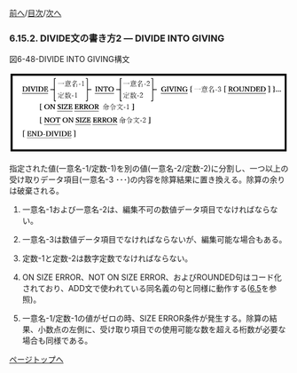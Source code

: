 <!--navi start1-->
[前へ](6-15-1.md)/[目次](https://momoko-yokogawa.github.io/opensourcecobol.github.io/markdown/TOC.html)/[次へ](6-15-3.md)
<!--navi end1-->
### 6.15.2. DIVIDE文の書き方2 ― DIVIDE INTO GIVING

図6-48-DIVIDE INTO GIVING構文

![alt text](Image/6-48-Divide.png)

指定された値(一意名-1/定数-1)を別の値(一意名-2/定数-2)に分割し、一つ以上の受け取りデータ項目(一意名-3 ･･･)の内容を除算結果に置き換える。除算の余りは破棄される。

1. 一意名-1および一意名-2は、編集不可の数値データ項目でなければならない。

2. 一意名-3は数値データ項目でなければならないが、編集可能な場合もある。

3. 定数-1と定数-2は数字定数でなければならない。

4. ON SIZE ERROR、NOT ON SIZE ERROR、およびROUNDED句はコード化されており、ADD文で使われている同名義の句と同様に動作する([6.5](6-5-1.md)を参照)。

5. 一意名-1/定数-1の値がゼロの時、SIZE ERROR条件が発生する。除算の結果、小数点の左側に、受け取り項目での使用可能な数を超える桁数が必要な場合も同様である。

<!--navi start2-->

[ページトップへ](6-15-2.md)
<!--navi end2-->
